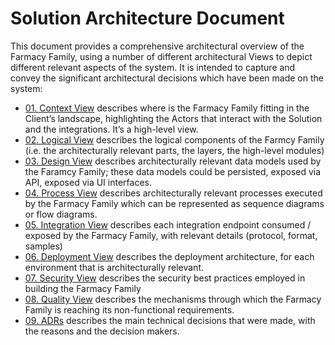 # Solution Architecture Document
This document provides a comprehensive architectural overview of the Farmacy Family, using a number of different architectural Views to depict different relevant aspects of the system. It is intended to capture and convey the significant architectural decisions which have been made on the system:

- [01. Context View](ContextView/01ContextView.md)
describes where is the Farmacy Family fitting in the Client’s landscape, highlighting the Actors that interact with the Solution and the integrations. It’s a high-level view.
- [02. Logical View](02LogicalView.md)
describes the logical components of the Farmcy Family (i.e. the architecturally relevant parts, the layers, the high-level modules)
- [03. Design View](03DesignView.md)
 describes architecturally relevant data models used by the Faramcy Family; these data models could be persisted, exposed via API, exposed via UI interfaces.
- [04. Process View](04ProcessView.md)
describes architecturally relevant processes executed by the Farmacy Family which can be represented as sequence diagrams or flow diagrams. 
- [05. Integration View](05IntegrationView.md)
describes each integration endpoint consumed / exposed by the Farmacy Family, with relevant details (protocol, format, samples)
- [06. Deployment View](06DeploymentView.md)
describes the deployment architecture, for each environment that is architecturally relevant.
- [07. Security View](07SecurityView.md)
describes the security best practices employed in building the Farmacy Family 
- [08. Quality View](08QualityView.md)
describes the mechanisms through which the Farmacy Family is reaching its non-functional requirements.
- [09. ADRs](09ADRs.md)
describes the main technical decisions that were made, with the reasons and the decision makers.

